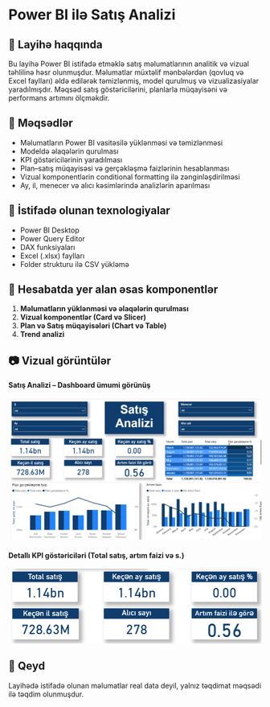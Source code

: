 # Power BI ilə Satış Analizi

## 📌 Layihə haqqında

Bu layihə Power BI istifadə etməklə satış məlumatlarının analitik və vizual təhlilinə həsr olunmuşdur. Məlumatlar müxtəlif mənbələrdən (qovluq və Excel faylları) əldə edilərək təmizlənmiş, model qurulmuş və vizualizasiyalar yaradılmışdır. Məqsəd satış göstəricilərini, planlarla müqayisəni və performans artımını ölçməkdir.

## 🎯 Məqsədlər

- Məlumatların Power BI vasitəsilə yüklənməsi və təmizlənməsi  
- Modeldə əlaqələrin qurulması  
- KPI göstəricilərinin yaradılması  
- Plan–satış müqayisəsi və gerçəkləşmə faizlərinin hesablanması  
- Vizual komponentlərin conditional formatting ilə zənginləşdirilməsi  
- Ay, il, menecer və alıcı kəsimlərində analizlərin aparılması  

## 🧰 İstifadə olunan texnologiyalar

- Power BI Desktop  
- Power Query Editor  
- DAX funksiyaları  
- Excel (.xlsx) faylları  
- Folder strukturu ilə CSV yükləmə  

## 🧾 Hesabatda yer alan əsas komponentlər

1. **Məlumatların yüklənməsi və əlaqələrin qurulması**  
2. **Vizual komponentlər (Card və Slicer)**  
3. **Plan və Satış müqayisələri (Chart və Table)**  
4. **Trend analizi**

## 📷 Vizual görüntülər

#### Satış Analizi – Dashboard ümumi görünüş  
![Dashboard Overview](screenshots/dashboard-overview.png)

#### Detallı KPI göstəriciləri (Total satış, artım faizi və s.)  
![KPI Details](screenshots/kpi-details.png)

## 🔐 Qeyd

Layihədə istifadə olunan məlumatlar real data deyil, yalnız təqdimat məqsədi ilə təqdim olunmuşdur.
